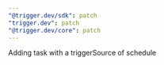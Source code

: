 ```yaml
---
"@trigger.dev/sdk": patch
"trigger.dev": patch
"@trigger.dev/core": patch
---
```


Adding task with a triggerSource of schedule
